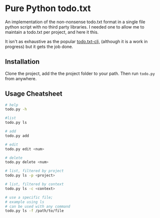 # Pure Python todo.txt
An implementation of the non-nonsense todo.txt format in a single file python script with no third party libraries. I needed one to allow me to maintain a todo.txt per project, and here it this.

It isn't as exhaustive as the popular [todo.txt-cli,](https://github.com/todotxt/todo.txt-cli) (although it is a work in progress) but it gets the job done.

## Installation
Clone the project, add the the project folder to your path. Then run `todo.py` from anywhere.

## Usage Cheatsheet
```bash
# help
todo.py -h

#list
todo.py ls

# add
todo.py add

# edit
todo.py edit <num>

# delete
todo.py delete <num>

# list, filtered by project
todo.py ls -p <project>

# list, filtered by context
todo.py ls -c <context>

# use a specific file; 
# example using ls
# can be used with any command
todo.py ls -f /path/to/file
```
